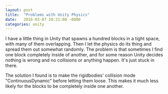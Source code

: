 ```yaml
---
layout: post
title:  "Problems with Unity Physics"
date:   2016-03-07 20:21:00 -0800
categories: unity
---
```

<script src='https://cdn.mathjax.org/mathjax/latest/MathJax.js?config=TeX-AMS-MML_HTMLorMML'></script>

I have a little thing in Unity that spawns a hundred blocks in a tight space, with many of them overlapping. Then I let the physics do its thing and spread them out somewhat randomly. The problem is that sometimes I find one block completely inside of another, and for some reason Unity decides nothing is wrong and no collisions or anything happen. It's just stuck in there.

The solution I found is to make the rigidbodies' collision mode "ContinuousDynamic" before letting them loose. This makes it much less likely for the blocks to be completely inside one another.
